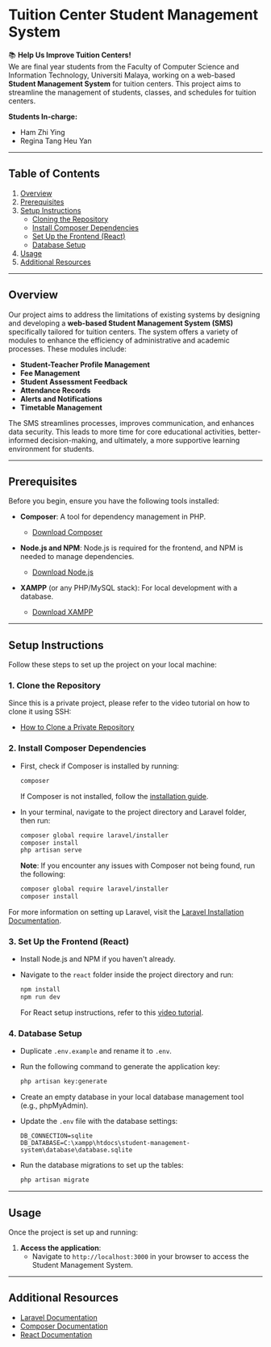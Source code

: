 # Tuition Center Student Management System

📚 **Help Us Improve Tuition Centers!**  
We are final year students from the Faculty of Computer Science and Information Technology, Universiti Malaya, working on a web-based **Student Management System** for tuition centers. This project aims to streamline the management of students, classes, and schedules for tuition centers.

**Students In-charge:**
- Ham Zhi Ying
- Regina Tang Heu Yan

---

## Table of Contents

1. [Overview](#overview)
2. [Prerequisites](#prerequisites)
3. [Setup Instructions](#setup-instructions)
   - [Cloning the Repository](#1-clone-the-repository)
   - [Install Composer Dependencies](#2-install-composer-dependencies)
   - [Set Up the Frontend (React)](#3-set-up-the-frontend-react)
   - [Database Setup](#4-database-setup)
4. [Usage](#usage)
5. [Additional Resources](#additional-resources)
   
---

## Overview

Our project aims to address the limitations of existing systems by designing and developing a **web-based Student Management System (SMS)** specifically tailored for tuition centers. The system offers a variety of modules to enhance the efficiency of administrative and academic processes. These modules include:

- **Student-Teacher Profile Management**  
- **Fee Management**  
- **Student Assessment Feedback**  
- **Attendance Records**  
- **Alerts and Notifications**  
- **Timetable Management**

The SMS streamlines processes, improves communication, and enhances data security. This leads to more time for core educational activities, better-informed decision-making, and ultimately, a more supportive learning environment for students.

---

## Prerequisites

Before you begin, ensure you have the following tools installed:

- **Composer**: A tool for dependency management in PHP.
  - [Download Composer](https://getcomposer.org/)
  
- **Node.js and NPM**: Node.js is required for the frontend, and NPM is needed to manage dependencies.
  - [Download Node.js](https://nodejs.org/)

- **XAMPP** (or any PHP/MySQL stack): For local development with a database.
  - [Download XAMPP](https://www.apachefriends.org/)

---

## Setup Instructions

Follow these steps to set up the project on your local machine:

### 1. Clone the Repository

Since this is a private project, please refer to the video tutorial on how to clone it using SSH:

- [How to Clone a Private Repository](https://www.youtube.com/watch?v=NvvIuqj4YTY)

### 2. Install Composer Dependencies

- First, check if Composer is installed by running:
  ```bash
  composer
  ```
  If Composer is not installed, follow the [installation guide](https://getcomposer.org/doc/).

- In your terminal, navigate to the project directory and Laravel folder, then run:
  ```bash
  composer global require laravel/installer
  composer install
  php artisan serve
  ```

  **Note**: If you encounter any issues with Composer not being found, run the following:
  ```bash
  composer global require laravel/installer
  composer install
  ```

For more information on setting up Laravel, visit the [Laravel Installation Documentation](https://laravel.com/docs/11.x/installation).

### 3. Set Up the Frontend (React)

- Install Node.js and NPM if you haven't already.
- Navigate to the `react` folder inside the project directory and run:
  ```bash
  npm install
  npm run dev
  ```

  For React setup instructions, refer to this [video tutorial](https://www.youtube.com/watch?v=uiD2aoL7zHs&t=486s).

### 4. Database Setup

- Duplicate `.env.example` and rename it to `.env`.
- Run the following command to generate the application key:
  ```bash
  php artisan key:generate
  ```

- Create an empty database in your local database management tool (e.g., phpMyAdmin).

- Update the `.env` file with the database settings:
  ```env
  DB_CONNECTION=sqlite
  DB_DATABASE=C:\xampp\htdocs\student-management-system\database\database.sqlite
  ```

- Run the database migrations to set up the tables:
  ```bash
  php artisan migrate
  ```
  
---

## Usage

Once the project is set up and running:

1. **Access the application**:
   - Navigate to `http://localhost:3000` in your browser to access the Student Management System.

---

## Additional Resources

- [Laravel Documentation](https://laravel.com/docs/11.x/installation)
- [Composer Documentation](https://getcomposer.org/doc/)
- [React Documentation](https://reactjs.org/docs/getting-started.html)


